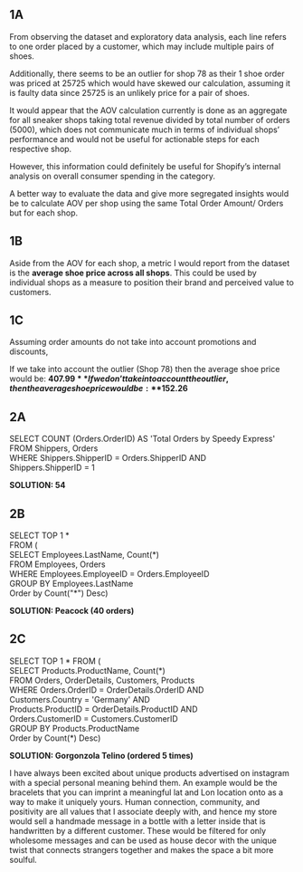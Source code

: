 ## 1A

From observing the dataset and exploratory data analysis, each line refers to one order placed by a customer, which may include multiple pairs of shoes. 

Additionally, there seems to be an outlier for shop 78 as their 1 shoe order was priced at 25725 which would have skewed our calculation, assuming it is faulty data since 25725 is an unlikely price for a pair of shoes.

It would appear that the AOV calculation currently is done as an aggregate for all sneaker shops taking total revenue divided by total number of orders (5000), which does not communicate much in terms of individual shops’ performance and would not be useful for actionable steps for each respective shop.

However, this information could definitely be useful for Shopify’s internal analysis on overall consumer spending in the category.

A better way to evaluate the data and give more segregated insights would be to calculate AOV per shop using the same Total Order Amount/ Orders but for each shop.

## 1B

Aside from the AOV for each shop, a metric I would report from the dataset is the **average shoe price across all shops**. This could be used by individual shops as a measure to position their brand and perceived value to customers. 

## 1C
Assuming order amounts do not take into account promotions and discounts,

If we take into account the outlier (Shop 78) then the average shoe price would be: **$407.99**
If we don’t take into account the outlier, then the average shoe price would be: **$152.26**

## 2A

SELECT COUNT (Orders.OrderID) AS 'Total Orders by Speedy Express'  <br/>
FROM Shippers, Orders <br/>
WHERE Shippers.ShipperID = Orders.ShipperID AND <br/>
Shippers.ShipperID = 1 <br/>

**SOLUTION: 54**

## 2B

SELECT TOP 1 \* <br/>
FROM ( <br/>
	SELECT Employees.LastName, Count(\*) <br/>
	FROM Employees, Orders <br/>
	WHERE Employees.EmployeeID = Orders.EmployeeID <br/>
	GROUP BY Employees.LastName <br/>
	Order by Count("*") Desc)  <br/>

**SOLUTION: Peacock (40 orders)**

## 2C

SELECT TOP 1 \*
FROM ( <br/>
	SELECT Products.ProductName, Count(\*) <br/>
	FROM Orders, OrderDetails, Customers, Products <br/>
	WHERE Orders.OrderID = OrderDetails.OrderID AND <br/>
    		Customers.Country = 'Germany' AND <br/>
        		Products.ProductID = OrderDetails.ProductID AND <br/>
        		Orders.CustomerID = Customers.CustomerID <br/>
	GROUP BY Products.ProductName <br/>
	Order by Count(\*) Desc)  <br/>

**SOLUTION: Gorgonzola Telino (ordered 5 times)**

I have always been excited about unique products advertised on instagram with a special personal meaning behind them. An example would be the bracelets that you can imprint a meaningful lat and Lon location onto as a way to make it uniquely yours. Human connection, community, and positivity are all values that I associate deeply with, and hence my store would sell a handmade message in a bottle with a letter inside that is handwritten by a different customer. These would be filtered for only wholesome messages and can be used as house decor with the unique twist that connects strangers together and makes the space a bit more soulful. 
